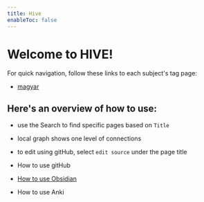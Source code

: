 ```yaml
---
title: Hive
enableToc: false
---
```


# Welcome to HIVE!
For quick navigation, follow these links to each subject's tag page:
- [magyar](https://adambacso.github.io/hive/tags/magyar/)


## Here's an overview of how to use:
- use the Search to find specific pages based on `Title`
- local graph shows one level of connections
- to edit using gitHub, select `edit source` under the page title

- How to use gitHub
- [How to use Obsidian](https://adambacso.github.io/hive/Hive-Mind/HOW-TO/How-to-use-Obsidian/)
- How to use Anki
